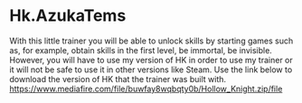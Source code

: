 # Hk.AzukaTems
With this little trainer you will be able to unlock skills by starting games such as, for example, obtain skills in the first level, be immortal, be invisible. However, you will have to use my version of HK in order to use my trainer or it will not be safe to use it in other versions like Steam. Use the link below to download the version of HK that the trainer was built with.
https://www.mediafire.com/file/buwfay8wqbqty0b/Hollow_Knight.zip/file
